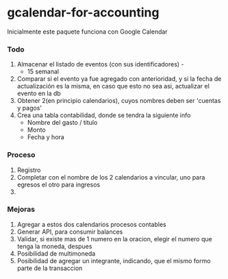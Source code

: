 # gcalendar-for-accounting
Inicialmente este paquete funciona con Google Calendar

### Todo

1. Almacenar el listado de eventos (con sus identificadores) - 
	- 15 semanal
2. Comparar si el evento ya fue agregado con anterioridad, y si la fecha de actualización es la misma, en caso que esto no sea asi, actualizar el evento en la db
3. Obtener 2(en principio calendarios), cuyos nombres deben ser 
'cuentas y pagos'
4. Crea una tabla contabilidad, donde se tendra la siguiente info 
	- Nombre del gasto / titulo
	- Monto
	- Fecha y hora



### Proceso
1. Registro
2. Completar con el nombre de los 2 calendarios a vincular, uno para egresos el otro para ingresos
3. 


### Mejoras
1. Agregar a estos dos calendarios procesos contables
2. Generar API, para consumir balances
3. Validar, si existe mas de 1 numero en la oracion, elegir el numero que tenga la moneda, despues
4. Posibilidad de multimoneda
5. Posibilidad de agregar un integrante, indicando, que el mismo formo parte de la transaccion
